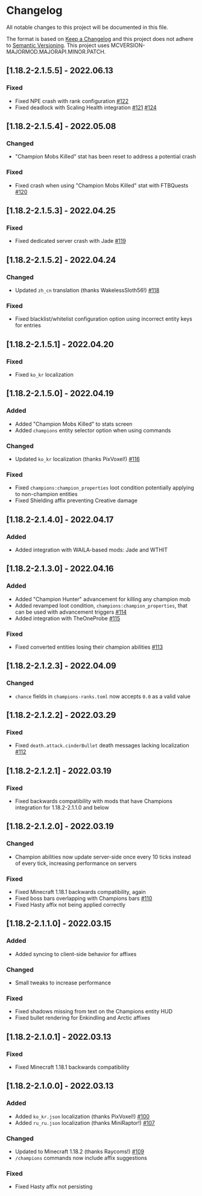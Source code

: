 # Changelog
All notable changes to this project will be documented in this file.

The format is based on [Keep a Changelog](http://keepachangelog.com/en/1.0.0/) and this project does not adhere to [Semantic Versioning](http://semver.org/spec/v2.0.0.html).
This project uses MCVERSION-MAJORMOD.MAJORAPI.MINOR.PATCH.

## [1.18.2-2.1.5.5] - 2022.06.13
### Fixed
- Fixed NPE crash with rank configuration [#122](https://github.com/TheIllusiveC4/Champions/issues/122)
- Fixed deadlock with Scaling Health integration [#121](https://github.com/TheIllusiveC4/Champions/issues/121) [#124](https://github.com/TheIllusiveC4/Champions/issues/124)

## [1.18.2-2.1.5.4] - 2022.05.08
### Changed
- "Champion Mobs Killed" stat has been reset to address a potential crash
### Fixed
- Fixed crash when using "Champion Mobs Killed" stat with FTBQuests [#120](https://github.com/TheIllusiveC4/Champions/issues/120)

## [1.18.2-2.1.5.3] - 2022.04.25
### Fixed
- Fixed dedicated server crash with Jade [#119](https://github.com/TheIllusiveC4/Champions/issues/119)

## [1.18.2-2.1.5.2] - 2022.04.24
### Changed
- Updated `zh_cn` translation (thanks WakelessSloth56!) [#118](https://github.com/TheIllusiveC4/Champions/pull/118)
### Fixed
- Fixed blacklist/whitelist configuration option using incorrect entity keys for entries

## [1.18.2-2.1.5.1] - 2022.04.20
### Fixed
- Fixed `ko_kr` localization

## [1.18.2-2.1.5.0] - 2022.04.19
### Added
- Added "Champion Mobs Killed" to stats screen
- Added `champions` entity selector option when using commands
### Changed
- Updated `ko_kr` localization (thanks PixVoxel!) [#116](https://github.com/TheIllusiveC4/Champions/pull/116)
### Fixed
- Fixed `champions:champion_properties` loot condition potentially applying to non-champion entities
- Fixed Shielding affix preventing Creative damage

## [1.18.2-2.1.4.0] - 2022.04.17
### Added
- Added integration with WAILA-based mods: Jade and WTHIT

## [1.18.2-2.1.3.0] - 2022.04.16
### Added
- Added "Champion Hunter" advancement for killing any champion mob
- Added revamped loot condition, `champions:champion_properties`, that can be used with advancement triggers [#114](https://github.com/TheIllusiveC4/Champions/pull/114)
- Added integration with TheOneProbe [#115](https://github.com/TheIllusiveC4/Champions/pull/115)
### Fixed
- Fixed converted entities losing their champion abilities [#113](https://github.com/TheIllusiveC4/Champions/issues/113)

## [1.18.2-2.1.2.3] - 2022.04.09
### Changed
- `chance` fields in `champions-ranks.toml` now accepts `0.0` as a valid value

## [1.18.2-2.1.2.2] - 2022.03.29
### Fixed
- Fixed `death.attack.cinderBullet` death messages lacking localization [#112](https://github.com/TheIllusiveC4/Champions/issues/112)

## [1.18.2-2.1.2.1] - 2022.03.19
### Fixed
- Fixed backwards compatibility with mods that have Champions integration for 1.18.2-2.1.1.0 and below

## [1.18.2-2.1.2.0] - 2022.03.19
### Changed
- Champion abilities now update server-side once every 10 ticks instead of every tick, increasing performance on servers
### Fixed
- Fixed Minecraft 1.18.1 backwards compatibility, again
- Fixed boss bars overlapping with Champions bars [#110](https://github.com/TheIllusiveC4/Champions/issues/110)
- Fixed Hasty affix not being applied correctly

## [1.18.2-2.1.1.0] - 2022.03.15
### Added
- Added syncing to client-side behavior for affixes
### Changed
- Small tweaks to increase performance
### Fixed
- Fixed shadows missing from text on the Champions entity HUD
- Fixed bullet rendering for Enkindling and Arctic affixes

## [1.18.2-2.1.0.1] - 2022.03.13
### Fixed
- Fixed Minecraft 1.18.1 backwards compatibility

## [1.18.2-2.1.0.0] - 2022.03.13
### Added
- Added `ko_kr.json` localization (thanks PixVoxel!) [#100](https://github.com/TheIllusiveC4/Champions/pull/100)
- Added `ru_ru.json` localization (thanks MiniRaptor!) [#107](https://github.com/TheIllusiveC4/Champions/pull/107)
### Changed
- Updated to Minecraft 1.18.2 (thanks Raycoms!) [#109](https://github.com/TheIllusiveC4/Champions/pull/109)
- `/champions` commands now include affix suggestions
### Fixed
- Fixed Hasty affix not persisting
